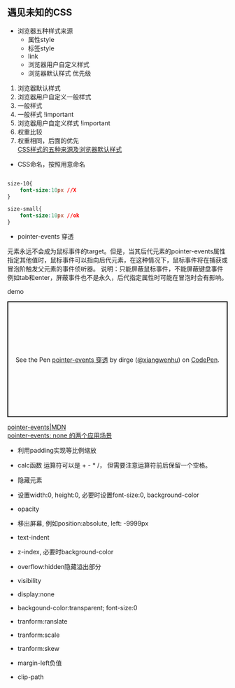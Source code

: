 ## 遇见未知的CSS

* 浏览器五种样式来源
  * 属性style
  * 标签style
  * link
  * 浏览器用户自定义样式
  * 浏览器默认样式
优先级
1. 浏览器默认样式
2. 浏览器用户自定义一般样式
3. 一般样式
4. 一般样式 !important
5. 浏览器用户自定义样式 !important
6. 权重比较
7. 权重相同，后面的优先   
[
CSS样式的五种来源及浏览器默认样式](https://blog.csdn.net/u013778905/article/details/52886938)

* CSS命名，按照用意命名
```css

size-10{
    font-size:10px //X
}

size-small{
    font-size:10px //ok
}
```

* pointer-events 穿透   
  
元素永远不会成为鼠标事件的target。但是，当其后代元素的pointer-events属性指定其他值时，鼠标事件可以指向后代元素，在这种情况下，鼠标事件将在捕获或冒泡阶触发父元素的事件侦听器。
说明：只能屏蔽鼠标事件，不能屏蔽键盘事件例如tab和enter，屏蔽事件也不是永久，后代指定属性时可能在冒泡时会有影响。

demo
<p class="codepen" data-height="265" data-theme-id="0" data-default-tab="html,result" data-user="xiangwenhu" data-slug-hash="MLbYBR" style="height: 265px; box-sizing: border-box; display: flex; align-items: center; justify-content: center; border: 2px solid black; margin: 1em 0; padding: 1em;" data-pen-title="pointer-events 穿透">
  <span>See the Pen <a href="https://codepen.io/xiangwenhu/pen/MLbYBR/">
  pointer-events 穿透</a> by dirge (<a href="https://codepen.io/xiangwenhu">@xiangwenhu</a>)
  on <a href="https://codepen.io">CodePen</a>.</span>
</p>
<script async src="https://static.codepen.io/assets/embed/ei.js"></script>

[pointer-events|MDN](https://developer.mozilla.org/zh-CN/docs/Web/CSS/pointer-events)  
[pointer-events: none 的两个应用场景](https://www.cnblogs.com/zichi/p/9068481.html)      


* 利用padding实现等比例缩放
  

* calc函数
运算符可以是 + - * /， 但需要注意运算符前后保留一个空格。
* 隐藏元素
* 设置width:0, height:0, 必要时设置font-size:0, background-color
* opacity
* 移出屏幕, 例如position:absolute, left: -9999px
* text-indent
* z-index, 必要时background-color
* overflow:hidden隐藏溢出部分
* visibility
* display:none
* backgound-color:transparent; font-size:0
* tranform:ranslate
* tranform:scale
* tranform:skew
* margin-left负值
* clip-path
  